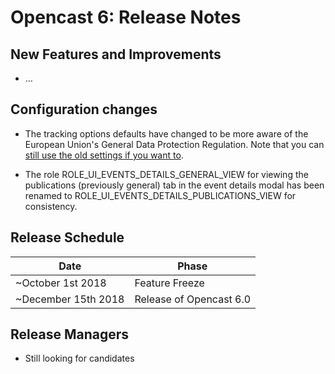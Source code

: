 Opencast 6: Release Notes
=========================

New Features and Improvements
-----------------------------

- …


Configuration changes
---------------------

- The tracking options defaults have changed to be more aware of the European Union's General Data Protection
  Regulation. Note that you can [still use the old settings if you want to](configuration/logging.and.privacy.md).

- The role ROLE_UI_EVENTS_DETAILS_GENERAL_VIEW for viewing the publications (previously general) tab in the event
  details modal has been renamed to ROLE_UI_EVENTS_DETAILS_PUBLICATIONS_VIEW for consistency.


Release Schedule
----------------

|Date                         |Phase
|-----------------------------|------------------------------------------
|~October 1st 2018            |Feature Freeze
|~December 15th 2018          |Release of Opencast 6.0


Release Managers
----------------

- Still looking for candidates
